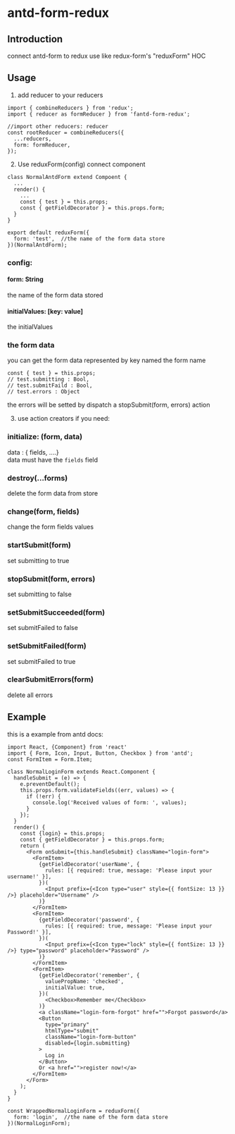 # antd-form-redux

## Introduction
connect antd-form to redux
use like redux-form's "reduxForm" HOC


## Usage 
1. add reducer to your reducers
```
import { combineReducers } from 'redux';
import { reducer as formReducer } from 'fantd-form-redux';

//import other reducers: reducer
const rootReducer = combineReducers({
  ...reducers,
  form: formReducer,
});

```

2. Use reduxForm(config) connect component 
```
class NormalAntdForm extend Compoent {
  ...
  render() {
    ...
    const { test } = this.props;
    const { getFieldDecorator } = this.props.form;    
  }
}

export default reduxForm({
  form: 'test',  //the name of the form data store 
})(NormalAntdForm);

```
### config:
#### form:  String 
the name of the form data stored 
#### initialValues: [key: value] 
the initialValues

### the form data 
you can get the form data represented by key named the form name
```
const { test } = this.props;
// test.submitting : Bool,
// test.submitFaild : Bool,
// test.errors : Object
```

the errors will be setted by dispatch a stopSubmit(form, errors) action


3. use action creators if you need:

### initialize: (form, data) 
data : { fields, ....}  
data must have the `fields` field

### destroy(...forms) 
delete the form data from store

### change(form, fields) 
change the form fields values

### startSubmit(form)
set submitting to true
### stopSubmit(form, errors)
set submitting to false
### setSubmitSucceeded(form)
set submitFailed to false
### setSubmitFailed(form)
set submitFailed to true
### clearSubmitErrors(form)
delete all errors


## Example

this is a example from antd docs: 

```
import React, {Component} from 'react'
import { Form, Icon, Input, Button, Checkbox } from 'antd';
const FormItem = Form.Item;

class NormalLoginForm extends React.Component {
  handleSubmit = (e) => {
    e.preventDefault();
    this.props.form.validateFields((err, values) => {
      if (!err) {
        console.log('Received values of form: ', values);
      }
    });
  }
  render() {
    const {login} = this.props;
    const { getFieldDecorator } = this.props.form;
    return (
      <Form onSubmit={this.handleSubmit} className="login-form">
        <FormItem>
          {getFieldDecorator('userName', {
            rules: [{ required: true, message: 'Please input your username!' }],
          })(
            <Input prefix={<Icon type="user" style={{ fontSize: 13 }} />} placeholder="Username" />
          )}
        </FormItem>
        <FormItem>
          {getFieldDecorator('password', {
            rules: [{ required: true, message: 'Please input your Password!' }],
          })(
            <Input prefix={<Icon type="lock" style={{ fontSize: 13 }} />} type="password" placeholder="Password" />
          )}
        </FormItem>
        <FormItem>
          {getFieldDecorator('remember', {
            valuePropName: 'checked',
            initialValue: true,
          })(
            <Checkbox>Remember me</Checkbox>
          )}
          <a className="login-form-forgot" href="">Forgot password</a>
          <Button 
            type="primary" 
            htmlType="submit" 
            className="login-form-button"
            disabled={login.submitting}
          >
            Log in
          </Button>
          Or <a href="">register now!</a>
        </FormItem>
      </Form>
    );
  }
}

const WrappedNormalLoginForm = reduxForm({
  form: 'login',  //the name of the form data store 
})(NormalLoginForm);

```



